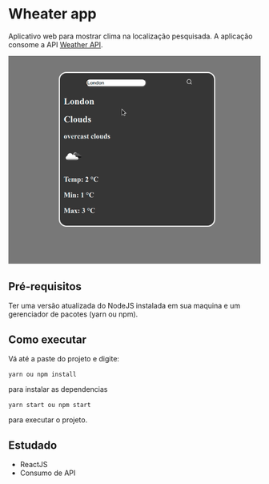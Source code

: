 # Wheater app
Aplicativo web para mostrar clima na localização pesquisada. A aplicação consome a API [Weather API](https://openweathermap.org/api).
<center><img src="/demo/wheater-app.gif"></center>


## Pré-requisitos
Ter uma versão atualizada do NodeJS instalada em sua maquina e um gerenciador de pacotes (yarn ou npm).

## Como executar
Vá até a paste do projeto e digite:
```
yarn ou npm install
```
para instalar as dependencias
```
yarn start ou npm start
```
para executar o projeto.

## Estudado
* ReactJS
* Consumo de API
